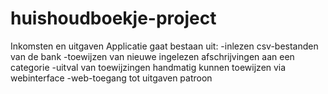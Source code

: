 # huishoudboekje-project
Inkomsten en uitgaven
Applicatie gaat bestaan uit:
-inlezen csv-bestanden van de bank
-toewijzen van nieuwe ingelezen afschrijvingen aan een categorie
-uitval van toewijzingen handmatig kunnen toewijzen via webinterface
-web-toegang tot uitgaven patroon
